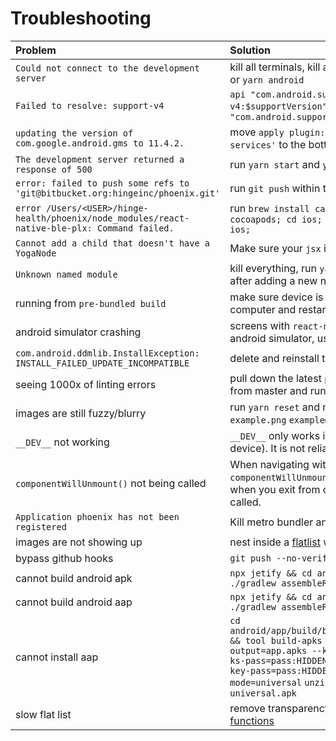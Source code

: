 # Troubleshooting

| Problem                                                                                       | Solution                                                                                                                                                                                                                                                                              |
| :-------------------------------------------------------------------------------------------- | :------------------------------------------------------------------------------------------------------------------------------------------------------------------------------------------------------------------------------------------------------------------------------------ |
| `Could not connect to the development server`                                                 | kill all terminals, kill all simulators, re-run `yarn ios` or `yarn android`                                                                                                                                                                                                          |
| `Failed to resolve: support-v4`                                                               | `api "com.android.support:support-v4:$supportVersion"` -> `implementation "com.android.support:support-v4:+"`                                                                                                                                                                         |
| `updating the version of com.google.android.gms to 11.4.2.`                                   | move `apply plugin: 'com.google.gms.google-services'` to the bottom of `app/build.gradle`                                                                                                                                                                                             |
| `The development server returned a response of 500`                                           | run `yarn start` and `yarn android`                                                                                                                                                                                                                                                   |
| `error: failed to push some refs to 'git@bitbucket.org:hingeinc/phoenix.git'`                 | run `git push` within the terminal                                                                                                                                                                                                                                                    |
| `error /Users/<USER>/hinge-health/phoenix/node_modules/react-native-ble-plx: Command failed.` | run `brew install carthage; gem install cocoapods; cd ios; pod install; cd ..; yarn ios;`                                                                                                                                                                                             |
| `Cannot add a child that doesn't have a YogaNode`                                             | Make sure your `jsx` is properly formatted                                                                                                                                                                                                                                            |
| `Unknown named module`                                                                        | kill everything, run `yarn start`. typically happens after adding a new npm/module                                                                                                                                                                                                    |
| running from `pre-bundled build`                                                              | make sure device is on the same network as computer and restart metro bundler                                                                                                                                                                                                         |
| android simulator crashing                                                                    | screens with `react-native-video` will not work with android simulator, use a device                                                                                                                                                                                                  |
| `com.android.ddmlib.InstallException: INSTALL_FAILED_UPDATE_INCOMPATIBLE`                     | delete and reinstall the app using `yarn android`                                                                                                                                                                                                                                     |
| seeing 1000x of linting errors                                                                | pull down the latest `package.json` and `yarn.lock` from master and run `yarn install`                                                                                                                                                                                                |
| images are still fuzzy/blurry                                                                 | run `yarn reset` and make sure you are using `example.png` `example@2x.png` `example@3x.png`                                                                                                                                                                                          |
| `__DEV__` not working                                                                         | `__DEV__` only works in dev mode (from shaking the device). It is not reliable for prod/dev builds.                                                                                                                                                                                   |
| `componentWillUnmount()` not being called                                                     | When navigating within a stack, `componentWillUnmount()` will NOT be called. Only when you exit from one stack to another will it be called.                                                                                                                                          |
| `Application phoenix has not been registered`                                                 | Kill metro bundler and run `yarn android` again                                                                                                                                                                                                                                       |
| images are not showing up                                                                     | nest inside a [flatlist](https://github.com/facebook/react-native/issues/13600) with resizeMode="resize"                                                                                                                                                                              |
| bypass github hooks                                                                           | `git push --no-verify`                                                                                                                                                                                                                                                                |
| cannot build android apk                                                                      | `npx jetify && cd android && ./gradlew clean && ./gradlew assembleRelease`                                                                                                                                                                                                            |
| cannot build android aap                                                                      | `npx jetify && cd android && ./gradlew clean && ./gradlew assembleRelease`                                                                                                                                                                                                            |
| cannot install aap                                                                            | `cd android/app/build/bundle/outputs/bundle/release && tool build-apks --bundle=app.aab --output=app.apks --ks=../../../../release.jks --ks-pass=pass:HIDDEN --ks-key-alias=release --key-pass=pass:HIDDEN --overwrite --mode=universal` `unzip app.apks` `adb install universal.apk` |
| slow flat list                                                                                | remove transparency and remove [renderItem functions](https://facebook.github.io/react-native/docs/optimizing-flatlist-configuration#avoid-anonymous-function-on-renderitem)                                                                                                          |
